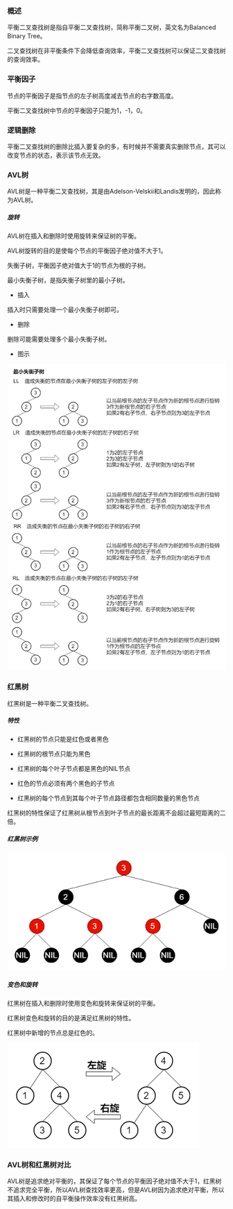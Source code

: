 ### 概述

平衡二叉查找树是指自平衡二叉查找树，简称平衡二叉树，英文名为Balanced Binary Tree。

二叉查找树在非平衡条件下会降低查询效率，平衡二叉查找树可以保证二叉查找树的查询效率。

### 平衡因子

节点的平衡因子是指节点的左子树高度减去节点的右字数高度。

平衡二叉查找树中节点的平衡因子只能为1，-1，0。

### 逻辑删除

平衡二叉查找树的删除比插入要复杂的多，有时候并不需要真实删除节点，其可以改变节点的状态，表示该节点无效。

### AVL树

AVL树是一种平衡二叉查找树，其是由Adelson-Velskii和Landis发明的，因此称为AVL树。

##### 旋转

AVL树在插入和删除时使用旋转来保证树的平衡。

AVL树旋转的目的是使每个节点的平衡因子绝对值不大于1。

失衡子树，平衡因子绝对值大于1的节点为根的子树。

最小失衡子树，是指失衡子树里的最小子树。

* 插入

插入时只需要处理一个最小失衡子树即可。

* 删除

删除可能需要处理多个最小失衡子树。

* 图示

<img src="/数据结构与算法/数据结构/image/AVL树-旋转.png" alt="AVL树-旋转"/>

### 红黑树

红黑树是一种平衡二叉查找树。

##### 特性

* 红黑树的节点只能是红色或者黑色

* 红黑树的根节点只能为黑色

* 红黑树的每个叶子节点都是黑色的NIL节点

* 红色的节点必须有两个黑色的子节点

* 红黑树的每个节点到其每个叶子节点路径都包含相同数量的黑色节点

红黑树的特性保证了红黑树从根节点到叶子节点的最长距离不会超过最短距离的二倍。

##### 红黑树示例

<img src="/数据结构与算法/数据结构/image/红黑树示例.png" alt="红黑树示例"/>

##### 变色和旋转

红黑树在插入和删除时使用变色和旋转来保证树的平衡。

红黑树变色和旋转的目的是满足红黑树的特性。

红黑树中新增的节点总是红色的。

<img src="/数据结构与算法/数据结构/image/红黑树-旋转.png" alt="红黑树-旋转"/>

### AVL树和红黑树对比

AVL树是追求绝对平衡的，其保证了每个节点的平衡因子绝对值不大于1，红黑树不追求完全平衡，所以AVL树查找效率更高，但是AVL树因为追求绝对平衡，所以其插入和修改时的自平衡操作效率没有红黑树高。